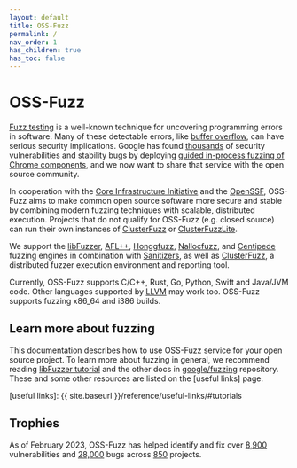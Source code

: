 ```yaml
---
layout: default
title: OSS-Fuzz
permalink: /
nav_order: 1
has_children: true
has_toc: false
---
```


# OSS-Fuzz

[Fuzz testing] is a well-known technique for uncovering programming errors in
software. Many of these detectable errors, like [buffer overflow], can have
serious security implications. Google has found [thousands] of security
vulnerabilities and stability bugs by deploying [guided in-process fuzzing of
Chrome components], and we now want to share that service with the open source
community.

[Fuzz testing]: https://en.wikipedia.org/wiki/Fuzz_testing
[buffer overflow]: https://en.wikipedia.org/wiki/Buffer_overflow
[thousands]: https://bugs.chromium.org/p/chromium/issues/list?q=label%3AStability-LibFuzzer%2CStability-AFL%20-status%3ADuplicate%2CWontFix&can=1
[guided in-process fuzzing of Chrome components]: https://security.googleblog.com/2016/08/guided-in-process-fuzzing-of-chrome.html

In cooperation with the [Core Infrastructure Initiative] and the [OpenSSF],
OSS-Fuzz aims to make common open source software more secure and stable by
combining modern fuzzing techniques with scalable, distributed execution.
Projects that do not qualify for OSS-Fuzz (e.g. closed source) can run their own
instances of [ClusterFuzz] or [ClusterFuzzLite].

[Core Infrastructure Initiative]: https://www.coreinfrastructure.org/
[OpenSSF]: https://www.openssf.org/

We support the [libFuzzer], [AFL++], [Honggfuzz], [Nallocfuzz], and [Centipede] fuzzing engines in
combination with [Sanitizers], as well as [ClusterFuzz], a distributed fuzzer
execution environment and reporting tool.

[libFuzzer]: https://llvm.org/docs/LibFuzzer.html
[AFL++]: https://github.com/AFLplusplus/AFLplusplus
[Honggfuzz]: https://github.com/google/honggfuzz
[Nallocfuzz]: https://github.com/catenacyber/nallocfuzz
[Centipede]: https://github.com/google/centipede
[Sanitizers]: https://github.com/google/sanitizers
[ClusterFuzz]: https://github.com/google/clusterfuzz
[ClusterFuzzLite]: https://google.github.io/clusterfuzzlite/

Currently, OSS-Fuzz supports C/C++, Rust, Go, Python, Swift and Java/JVM code. Other
languages supported by [LLVM] may work too. OSS-Fuzz supports fuzzing x86_64
and i386 builds.

[LLVM]: https://llvm.org

## Learn more about fuzzing

This documentation describes how to use OSS-Fuzz service for your open source
project. To learn more about fuzzing in general, we recommend reading [libFuzzer
tutorial] and the other docs in [google/fuzzing] repository. These and some
other resources are listed on the [useful links] page.

[google/fuzzing]: https://github.com/google/fuzzing/tree/master/docs
[libFuzzer tutorial]: https://github.com/google/fuzzing/blob/master/tutorial/libFuzzerTutorial.md
[useful links]: {{ site.baseurl }}/reference/useful-links/#tutorials

## Trophies
As of February 2023, OSS-Fuzz has helped identify and fix over [8,900] vulnerabilities and [28,000] bugs across [850] projects.

[8,900]: https://bugs.chromium.org/p/oss-fuzz/issues/list?q=status%3AFixed%2CVerified%20Type%3DBug-Security&can=1
[28,000]: https://bugs.chromium.org/p/oss-fuzz/issues/list?q=status%3AFixed%2CVerified%20Type%3DBug&can=1
[850]: https://github.com/google/oss-fuzz/tree/master/projects
